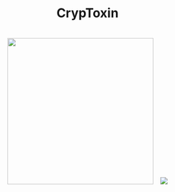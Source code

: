 <h1 align="center">
CrypToxin
<h1 align="center">
<p align="center"> 
<kbd>
<img src="https://cdn.discordapp.com/attachments/1066174115490312222/1087035215660200066/poison.png" width="328"></img>
  </kbd>
 <kbd>
<img src="https://cdn.discordapp.com/attachments/1066174115490312222/1087423443563200592/image.png"
     <kbd>
